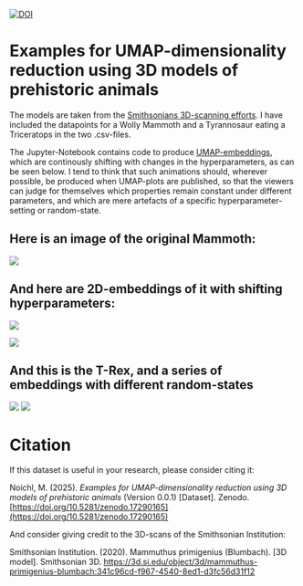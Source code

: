 
[![DOI](https://zenodo.org/badge/207660516.svg)](https://zenodo.org/badge/latestdoi/207660516)

# Examples for UMAP-dimensionality reduction using 3D models of prehistoric animals


The models are taken from the [Smithsonians 3D-scanning efforts](https://3d.si.edu/). I have included the datapoints for a Wolly Mammoth and a Tyrannosaur eating a Triceratops in the two .csv-files. 

The Jupyter-Notebook contains code to produce [UMAP-embeddings](https://github.com/lmcinnes/umap), which are continously shifting with changes in the hyperparameters, as can be seen below. I tend to think that such animations should, wherever possible, be produced when UMAP-plots are published, so that the viewers can judge for themselves which properties remain constant under different parameters, and which are mere artefacts of a specific hyperparameter-setting or random-state.

## Here is an image of the original Mammoth:
![](mammoth_render2.png)

## And here are 2D-embeddings of it with shifting hyperparameters:
![](anim_min_dist_param.gif)

![](anim_nearest_neighbours.gif)

## And this is the T-Rex, and a series of embeddings with different random-states
![](T-rex_render.png)
![](t-rex-random.gif)

# Citation

If this dataset is useful in your research, please consider citing it:

Noichl, M. (2025). *Examples for UMAP-dimensionality reduction using 3D models of prehistoric animals* (Version 0.0.1) [Dataset]. Zenodo. [https://doi.org/10.5281/zenodo.17290165](https://doi.org/10.5281/zenodo.17290165)


And consider giving credit to the 3D-scans of the Smithsonian Institution:

Smithsonian Institution. (2020). Mammuthus primigenius (Blumbach). [3D model]. Smithsonian 3D. https://3d.si.edu/object/3d/mammuthus-primigenius-blumbach:341c96cd-f967-4540-8ed1-d3fc56d31f12
